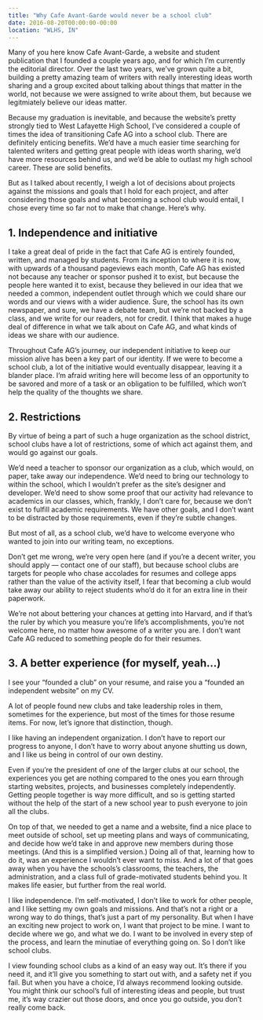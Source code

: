 ```yaml
---
title: "Why Cafe Avant-Garde would never be a school club"
date: 2016-08-20T00:00:00-00:00
location: "WLHS, IN"
---
```


Many of you here know Cafe Avant-Garde, a website and student publication that I founded a couple years ago, and for which I’m currently the editorial director. Over the last two years, we’ve grown quite a bit, building a pretty amazing team of writers with really interesting ideas worth sharing and a group excited about talking about things that matter in the world, not because we were assigned to write about them, but because we legitmiately believe our ideas matter.

Because my graduation is inevitable, and because the website’s pretty strongly tied to West Lafayette High School, I’ve considered a couple of times the idea of transitioning Cafe AG into a school club. There are definitely enticing benefits. We’d have a much easier time searching for talented writers and getting great people with ideas worth sharing, we’d have more resources behind us, and we’d be able to outlast my high school career. These are solid benefits.

But as I talked about recently, I weigh a lot of decisions about projects against the missions and goals that I hold for each project, and after considering those goals and what becoming a school club would entail, I chose every time so far not to make that change. Here’s why.

## 1. Independence and initiative

I take a great deal of pride in the fact that Cafe AG is entirely founded, written, and managed by students. From its inception to where it is now, with upwards of a thousand pageviews each month, Cafe AG has existed not because any teacher or sponsor pushed it to exist, but because the people here wanted it to exist, because they believed in our idea that we needed a common, independent outlet through which we could share our words and our views with a wider audience. Sure, the school has its own newspaper, and sure, we have a debate team, but we’re not backed by a class, and we write for our readers, not for credit. I think that makes a huge deal of difference in what we talk about on Cafe AG, and what kinds of ideas we share with our audience.

Throughout Cafe AG’s journey, our independent initiative to keep our mission alive has been a key part of our identity. If we were to become a school club, a lot of the initiative would eventually disappear, leaving it a blander place. I’m afraid writing here will become less of an opportunity to be savored and more of a task or an obligation to be fulfilled, which won’t help the quality of the thoughts we share.

## 2. Restrictions

By virtue of being a part of such a huge organization as the school district, school clubs have a lot of restrictions, some of which act against them, and would go against our goals.

We’d need a teacher to sponsor our organization as a club, which would, on paper, take away our independence. We’d need to bring our technology to within the school, which I wouldn’t prefer as the site’s designer and developer. We’d need to show some proof that our activity had relevance to academics in our classes, which, frankly, I don’t care for, because we don’t exist to fulfill academic requirements. We have other goals, and I don’t want to be distracted by those requirements, even if they’re subtle changes.

But most of all, as a school club, we’d have to welcome everyone who wanted to join into our writing team, no exceptions.

Don’t get me wrong, we’re very open here (and if you’re a decent writer, you should apply — contact one of our staff), but because school clubs are targets for people who chase accolades for resumes and college apps rather than the value of the activity itself, I fear that becoming a club would take away our ability to reject students who’d do it for an extra line in their paperwork.

We’re not about bettering your chances at getting into Harvard, and if that’s the ruler by which you measure you’re life’s accomplishments, you’re not welcome here, no matter how awesome of a writer you are. I don’t want Cafe AG reduced to something people do for their resumes.

## 3. A better experience (for myself, yeah…)

I see your “founded a club” on your resume, and raise you a “founded an independent website” on my CV.

A lot of people found new clubs and take leadership roles in them, sometimes for the experience, but most of the times for those resume items. For now, let’s ignore that distinction, though.

I like having an independent organization. I don’t have to report our progress to anyone, I don’t have to worry about anyone shutting us down, and I like us being in control of our own destiny.

Even if you’re the president of one of the larger clubs at our school, the experiences you get are nothing compared to the ones you earn through starting websites, projects, and businesses completely independently. Getting people together is way more difficult, and so is getting started without the help of the start of a new school year to push everyone to join all the clubs.

On top of that, we needed to get a name and a website, find a nice place to meet outside of school, set up meeting plans and ways of communicating, and decide how we’d take in and approve new members during those meetings. (And this is a simplified version.) Doing all of that, learning how to do it, was an experience I wouldn’t ever want to miss. And a lot of that goes away when you have the schools’s classrooms, the teachers, the administration, and a class full of grade-motivated students behind you. It makes life easier, but further from the real world.

I like independence. I’m self-motivated, I don’t like to work for other people, and I like setting my own goals and missions. And that’s not a right or a wrong way to do things, that’s just a part of my personality. But when I have an exciting new project to work on, I want that project to be mine. I want to decide where we go, and what we do. I want to be involved in every step of the process, and learn the minutiae of everything going on. So I don’t like school clubs.

I view founding school clubs as a kind of an easy way out. It’s there if you need it, and it’ll give you something to start out with, and a safety net if you fail. But when you have a choice, I’d always recommend looking outside. You might think our school’s full of interesting ideas and people, but trust me, it’s way crazier out those doors, and once you go outside, you don’t really come back.
